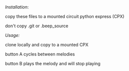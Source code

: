 _Installation_:

copy these files to a mounted circuit python express (CPX)

don't copy .git or .beep_source

_Usage:_

clone locally and copy to a mounted CPX

button A cycles between melodies

button B plays the melody and will stop playing

